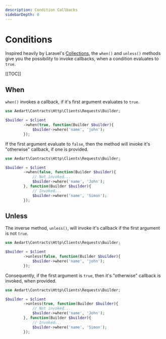 ```yaml
---
description: Condition Callbacks
sidebarDepth: 0
---
```


# Conditions

Inspired heavily by Laravel's [Collections](https://laravel.com/docs/11.x/collections#method-when), the `when()` and `unless()` methods give you the possibility to invoke callbacks, when a condition evaluates to `true`. 

[[TOC]]

## When

`when()` invokes a callback, if it's first argument evaluates to `true`. 

```php
use Aedart\Contracts\Http\Clients\Requests\Builder;

$builder = $client
        ->when(true, function(Builder $builder){
            $builder->where('name', 'john');
        });
```

If the first argument evaluate to `false`, then the method will invoke it's "otherwise" callback, if one is provided.

```php
use Aedart\Contracts\Http\Clients\Requests\Builder;

$builder = $client
        ->when(false, function(Builder $builder){
            // Not invoked...
            $builder->where('name', 'John');
        }, function(Builder $builder){
            // Invoked...
            $builder->where('name', 'Simon');
        });
```

## Unless

The inverse method, `unless()`, will invoke it's callback if the first argument is not `true`.

```php
use Aedart\Contracts\Http\Clients\Requests\Builder;

$builder = $client
        ->unless(false, function(Builder $builder){
            $builder->where('name', 'john');
        });
```

Consequently, if the first argument is `true`, then it's "otherwise" callback is invoked, when provided.

```php
use Aedart\Contracts\Http\Clients\Requests\Builder;

$builder = $client
        ->unless(true, function(Builder $builder){
            // Not invoked...
            $builder->where('name', 'John');
        }, function(Builder $builder){
            // Invoked...
            $builder->where('name', 'Simon');
        });
```

